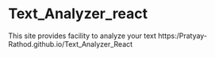 # Text_Analyzer_react
This site provides facility to analyze your text
https:/Pratyay-Rathod.github.io/Text_Analyzer_React
